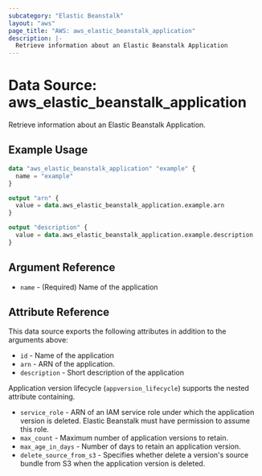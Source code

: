 ```yaml
---
subcategory: "Elastic Beanstalk"
layout: "aws"
page_title: "AWS: aws_elastic_beanstalk_application"
description: |-
  Retrieve information about an Elastic Beanstalk Application
---
```


# Data Source: aws_elastic_beanstalk_application

Retrieve information about an Elastic Beanstalk Application.

## Example Usage

```terraform
data "aws_elastic_beanstalk_application" "example" {
  name = "example"
}

output "arn" {
  value = data.aws_elastic_beanstalk_application.example.arn
}

output "description" {
  value = data.aws_elastic_beanstalk_application.example.description
}
```

## Argument Reference

* `name` - (Required) Name of the application

## Attribute Reference

This data source exports the following attributes in addition to the arguments above:

* `id` - Name of the application
* `arn` - ARN of the application.
* `description` - Short description of the application

Application version lifecycle (`appversion_lifecycle`) supports the nested attribute containing.

* `service_role` - ARN of an IAM service role under which the application version is deleted.  Elastic Beanstalk must have permission to assume this role.
* `max_count` - Maximum number of application versions to retain.
* `max_age_in_days` - Number of days to retain an application version.
* `delete_source_from_s3` - Specifies whether delete a version's source bundle from S3 when the application version is deleted.
